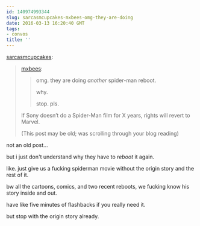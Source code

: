```yaml
---
id: 140974993344
slug: sarcasmcupcakes-mxbees-omg-they-are-doing
date: 2016-03-13 16:20:40 GMT
tags:
- convos
title: ''
---
```

<p><a class="tumblr_blog" href="http://sarcasmcupcakes.tumblr.com/post/140966560784">sarcasmcupcakes</a>:</p>
<blockquote>
<p><a class="tumblr_blog" href="http://mxbees.tumblr.com/post/140661015059">mxbees</a>:</p>
<blockquote>
<p>omg. they are doing <em>another</em> spider-man reboot.</p>

<p>why.</p>

<p>stop. pls.</p>
</blockquote>
<p>If Sony doesn’t do a Spider-Man film for X years, rights will revert to Marvel.</p>

<p>(This post may be old; was scrolling through your blog reading)</p>
</blockquote>

not an old post...

but i just don't understand why they have to *reboot* it again.

like. just give us a fucking spiderman movie without the origin story and the rest of it.

bw all the cartoons, comics, and two recent reboots, we fucking know his story inside and out. 

have like five minutes of flashbacks if you really need it. 

but stop with the origin story already.